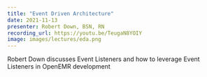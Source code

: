 ```yaml
---
title: "Event Driven Architecture"
date: 2021-11-13
presenter: Robert Down, BSN, RN
recording_url: https://youtu.be/TeugaN8YOIY
image: images/lectures/eda.png
---
```


Robert Down discusses Event Listeners and how to leverage Event Listeners in OpenEMR development
<!--more -->

